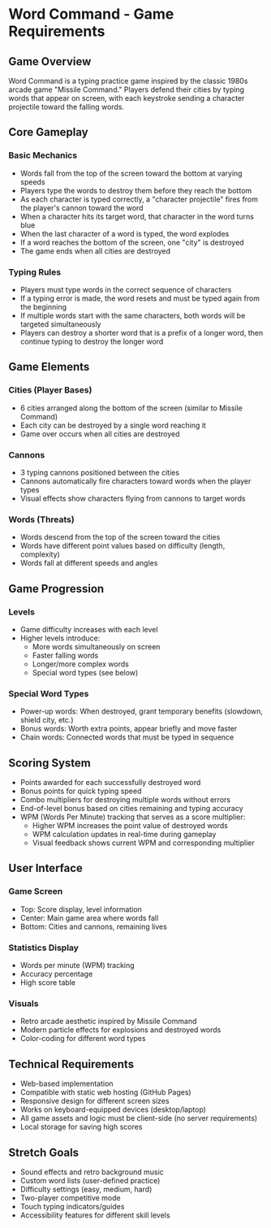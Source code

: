 # Word Command - Game Requirements

## Game Overview
Word Command is a typing practice game inspired by the classic 1980s arcade game "Missile Command." Players defend their cities by typing words that appear on screen, with each keystroke sending a character projectile toward the falling words.

## Core Gameplay

### Basic Mechanics
- Words fall from the top of the screen toward the bottom at varying speeds
- Players type the words to destroy them before they reach the bottom
- As each character is typed correctly, a "character projectile" fires from the player's cannon toward the word
- When a character hits its target word, that character in the word turns blue
- When the last character of a word is typed, the word explodes
- If a word reaches the bottom of the screen, one "city" is destroyed
- The game ends when all cities are destroyed

### Typing Rules
- Players must type words in the correct sequence of characters
- If a typing error is made, the word resets and must be typed again from the beginning
- If multiple words start with the same characters, both words will be targeted simultaneously
- Players can destroy a shorter word that is a prefix of a longer word, then continue typing to destroy the longer word

## Game Elements

### Cities (Player Bases)
- 6 cities arranged along the bottom of the screen (similar to Missile Command)
- Each city can be destroyed by a single word reaching it
- Game over occurs when all cities are destroyed

### Cannons
- 3 typing cannons positioned between the cities
- Cannons automatically fire characters toward words when the player types
- Visual effects show characters flying from cannons to target words

### Words (Threats)
- Words descend from the top of the screen toward the cities
- Words have different point values based on difficulty (length, complexity)
- Words fall at different speeds and angles

## Game Progression

### Levels
- Game difficulty increases with each level
- Higher levels introduce:
  - More words simultaneously on screen
  - Faster falling words
  - Longer/more complex words
  - Special word types (see below)

### Special Word Types
- Power-up words: When destroyed, grant temporary benefits (slowdown, shield city, etc.)
- Bonus words: Worth extra points, appear briefly and move faster
- Chain words: Connected words that must be typed in sequence

## Scoring System
- Points awarded for each successfully destroyed word
- Bonus points for quick typing speed
- Combo multipliers for destroying multiple words without errors
- End-of-level bonus based on cities remaining and typing accuracy
- WPM (Words Per Minute) tracking that serves as a score multiplier:
  - Higher WPM increases the point value of destroyed words
  - WPM calculation updates in real-time during gameplay
  - Visual feedback shows current WPM and corresponding multiplier

## User Interface

### Game Screen
- Top: Score display, level information
- Center: Main game area where words fall
- Bottom: Cities and cannons, remaining lives

### Statistics Display
- Words per minute (WPM) tracking
- Accuracy percentage
- High score table

### Visuals
- Retro arcade aesthetic inspired by Missile Command
- Modern particle effects for explosions and destroyed words
- Color-coding for different word types

## Technical Requirements
- Web-based implementation
- Compatible with static web hosting (GitHub Pages)
- Responsive design for different screen sizes
- Works on keyboard-equipped devices (desktop/laptop)
- All game assets and logic must be client-side (no server requirements)
- Local storage for saving high scores

## Stretch Goals
- Sound effects and retro background music
- Custom word lists (user-defined practice)
- Difficulty settings (easy, medium, hard)
- Two-player competitive mode
- Touch typing indicators/guides
- Accessibility features for different skill levels
